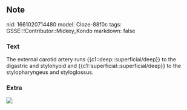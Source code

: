 ## Note
nid: 1661020714480
model: Cloze-88f0c
tags: GSSE::!Contributor::Mickey_Kondo
markdown: false

### Text
The external carotid artery runs {{c1::deep::superficial/deep}} to the digastric and stylohyoid and {{c1::superficial::superficial/deep}} to the stylopharyngeus and styloglossus.

### Extra
<img src="99ca9ea8a7b29e7683e554f289cafe40.png">
